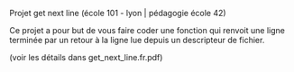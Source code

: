 Projet get next line (école 101 - lyon | pédagogie école 42)

Ce projet a pour but de vous faire coder une fonction qui renvoit une ligne terminée par un retour à la ligne lue depuis un descripteur de fichier.

(voir les détails dans get_next_line.fr.pdf)
